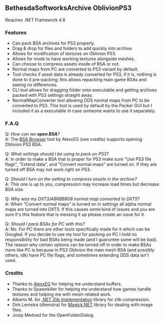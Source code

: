 ## BethesdaSoftworksArchive OblivionPS3
Requires .NET Framework 4.8

### Features
 - Can pack BSA archives for PS3 properly.
 - Drag & drop for files and folders to add quickly into archive.
 - Allows for modification of textures on Oblivion PS3.
 - Allows for mods to have working textures alongside meshes.
 - Can choose to compress assets inside of BSA or not.
 - Normal maps from PC are converted to PS3 variant by default.
 - Tool checks if asset data is already converted for PS3, if it is, nothing is done to it pre-packing; this allows repacking main game BSAs and seeing no differences.
 - CLI tool allows for dragging folder onto executable and getting archives packed with PS3 settings straight away.
 - NormalMapConverter tool allowing DDS normal maps from PC to be converted to PS3. This tool is used by default by the Packer GUI but I included it as a executable in case someone wants to use it separately.

### F.A.Q

Q: _How can we **open BSA**?_  
A: The [BSA Browser](https://github.com/AlexxEG/BSA_Browser) tool by AlexxEG (see credits) supports opening Oblivion PS3 BSA.  

Q: _What settings should I be using to pack on PS3?_  
A: In order to make a BSA that is proper for PS3 make sure "Use PS3 file flags", "Extend data", and "Convert normal maps" are turned on. If they are turned off BSA may not work right on PS3.

Q: _Should I turn on the setting to compress assets in the archive?_  
A: This one is up to you, compression may increase load times but decrease BSA size.

Q: _Why was my DXT3/A8R8B8G8 normal map converted to DXT5?_  
A: When "Convert normal maps" is turned on in settings all alpha normal maps are turned into DXT5. If this causes some kind of issues and you are sure it's this feature that is messing it up please create an issue for it.

Q: _Should I pack BSAs for PC with this?_  
A: No. For PC there are other tools specifically made for it which can be Googled. If you decide to use my tool for packing on PC I hold no responsibility for bad BSAs being made (and I guaruntee some will be bad). The reason why certain options can be turned off in order to make BSAs more like PC is because in PS3 Oblivion the main mesh BSA (and possibly others, idk) have PC file flags, and sometimes extending DDS data isn't used.

### Credits
 - Thanks to [AlexxEG](https://github.com/AlexxEG) for helping me understand buffers.
 - Thanks to Spawnkiller for helping me understand how games handle textures and helping me with mesh-related work.
 - Alberto M. for [.NET Zlib Implementation](https://www.codeproject.com/Tips/830793/NET-ZLib-Implementation) library for zlib compression.
 - Dirk Lemstra (dlemstra) for [Magick.NET](https://github.com/dlemstra/Magick.NET) library for dealing with image files.
 - Josip Medved for the OpenFolderDialog.
